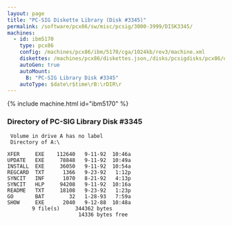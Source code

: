 ```yaml
---
layout: page
title: "PC-SIG Diskette Library (Disk #3345)"
permalink: /software/pcx86/sw/misc/pcsig/3000-3999/DISK3345/
machines:
  - id: ibm5170
    type: pcx86
    config: /machines/pcx86/ibm/5170/cga/1024kb/rev3/machine.xml
    diskettes: /machines/pcx86/diskettes.json,/disks/pcsigdisks/pcx86/diskettes.json
    autoGen: true
    autoMount:
      B: "PC-SIG Library Disk #3345"
    autoType: $date\r$time\rB:\rDIR\r
---
```


{% include machine.html id="ibm5170" %}

### Directory of PC-SIG Library Disk #3345

     Volume in drive A has no label
     Directory of A:\

    XFER     EXE    112640   9-11-92  10:46a
    UPDATE   EXE     78848   9-11-92  10:49a
    INSTALL  EXE     36050   9-11-92  10:54a
    REGCARD  TXT      1366   9-23-92   1:12p
    SYNCIT   INF      1070   8-21-92   4:13p
    SYNCIT   HLP     94208   9-11-92  10:16a
    README   TXT     18108   9-23-92   1:23p
    GO       BAT        32   1-28-93   7:59a
    SHOW     EXE      2040   9-12-88  10:48a
            9 file(s)     344362 bytes
                           14336 bytes free
